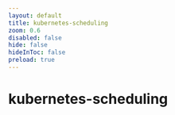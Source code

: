 ```yaml
---
layout: default 
title: kubernetes-scheduling  
zoom: 0.6   
disabled: false 
hide: false 
hideInToc: false    
preload: true   
---
```



# kubernetes-scheduling   
